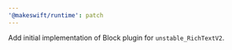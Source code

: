 ```yaml
---
'@makeswift/runtime': patch
---
```


Add initial implementation of Block plugin for `unstable_RichTextV2`.
